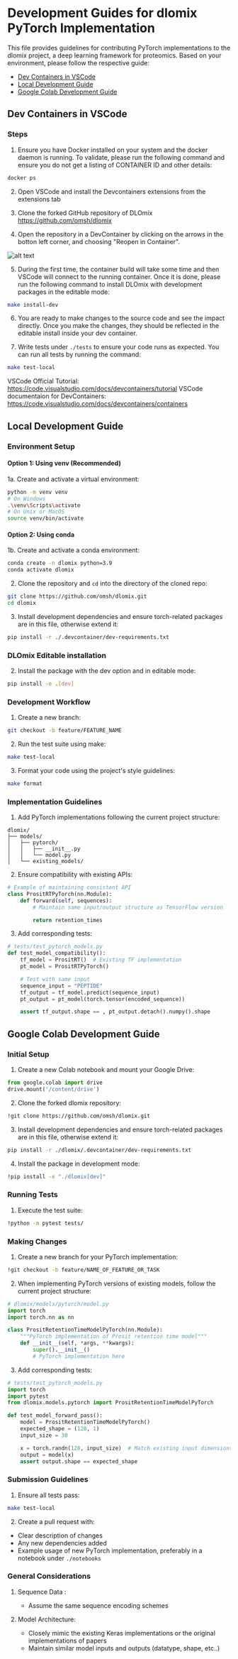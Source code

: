 # Development Guides for dlomix PyTorch Implementation

This file provides guidelines for contributing PyTorch implementations to the dlomix project, a deep learning framework for proteomics. Based on your environment, please follow the respective guide:

- [Dev Containers in VSCode](#dev-containers-in-vscode)
- [Local Development Guide](#local-development-guide)
- [Google Colab Development Guide](#google-colab-development-guide)


## Dev Containers in VSCode

### Steps

1. Ensure you have Docker installed on your system and the docker daemon is running. To validate, please run the following command and ensure you do not get a listing of CONTAINER ID and other details:
```bash
docker ps
```

2. Open VSCode and install the Devcontainers extensions from the extensions tab

3. Clone the forked GitHub repository of DLOmix https://github.com/omsh/dlomix

4. Open the repository in a DevContainer by clicking on the arrows in the botton left corner, and choosing "Reopen in Container".

![alt text](vscode-screenshot.png)

5. During the first time, the container build will take some time and then VSCode will connect to the running container. Once it is done, please run the following command to install DLOmix with development packages in the editable mode:

```bash
make install-dev
```

6. You are ready to make changes to the source code and see the impact directly. Once you make the changes, they should be reflected in the editable install inside your dev container.

7. Write tests under `./tests` to ensure your code runs as expected. You can run all tests by running the command:
```bash
make test-local
```

VSCode Official Tutorial: https://code.visualstudio.com/docs/devcontainers/tutorial
VSCode documentaion for DevContainers: https://code.visualstudio.com/docs/devcontainers/containers


## Local Development Guide

### Environment Setup

#### Option 1: Using venv (Recommended)

1a. Create and activate a virtual environment:
```bash
python -m venv venv
# On Windows
.\venv\Scripts\activate
# On Unix or MacOS
source venv/bin/activate
```

#### Option 2: Using conda

1b. Create and activate a conda environment:
```bash
conda create -n dlomix python=3.9
conda activate dlomix
```

2. Clone the repository and `cd` into the directory of the cloned repo:
```bash
git clone https://github.com/omsh/dlomix.git
cd dlomix
```

3. Install development dependencies and ensure torch-related packages are in this file, otherwise extend it:
```bash
pip install -r ./.devcontainer/dev-requirements.txt
```

### DLOmix Editable installation

2. Install the package with the dev option and in editable mode:
```bash
pip install -e .[dev]
```

### Development Workflow

1. Create a new branch:
```bash
git checkout -b feature/FEATURE_NAME
```

2. Run the test suite using make:
```bash
make test-local
```

3. Format your code using the project's style guidelines:
```bash
make format
```

### Implementation Guidelines

1. Add PyTorch implementations following the current project structure:
```
dlomix/
├── models/
│   ├── pytorch/
│   │   ├── __init__.py
│   │   └── model.py
│   └── existing_models/
```

2. Ensure compatibility with existing APIs:
```python
# Example of maintaining consistent API
class PrositRTPyTorch(nn.Module):
    def forward(self, sequences):
        # Maintain same input/output structure as TensorFlow version

        return retention_times
```

3. Add corresponding tests:
```python
# tests/test_pytorch_models.py
def test_model_compatibility():
    tf_model = PrositRT()  # Existing TF implementation
    pt_model = PrositRTPyTorch()

    # Test with same input
    sequence_input = "PEPTIDE"
    tf_output = tf_model.predict(sequence_input)
    pt_output = pt_model(torch.tensor(encoded_sequence))

    assert tf_output.shape == , pt_output.detach().numpy().shape
```

## Google Colab Development Guide

### Initial Setup

1. Create a new Colab notebook and mount your Google Drive:
```python
from google.colab import drive
drive.mount('/content/drive')
```

2. Clone the forked dlomix repository:
```bash
!git clone https://github.com/omsh/dlomix.git
```

3. Install development dependencies and ensure torch-related packages are in this file, otherwise extend it:
```bash
pip install -r ./dlomix/.devcontainer/dev-requirements.txt
```

4. Install the package in development mode:
```bash
!pip install -e "./dlomix[dev]"
```

### Running Tests

1. Execute the test suite:
```bash
!python -m pytest tests/
```


### Making Changes

1. Create a new branch for your PyTorch implementation:
```bash
!git checkout -b feature/NAME_OF_FEATURE_OR_TASK
```

2. When implementing PyTorch versions of existing models, follow the current project structure:
```python
# dlomix/models/pytorch/model.py
import torch
import torch.nn as nn

class PrositRetentionTimeModelPyTorch(nn.Module):
    """PyTorch implementation of Prosit retention time model"""
    def __init__(self, *args, **kwargs):
        super().__init__()
        # PyTorch implementation here
```

3. Add corresponding tests:
```python
# tests/test_pytorch_models.py
import torch
import pytest
from dlomix.models.pytorch import PrositRetentionTimeModelPyTorch

def test_model_forward_pass():
    model = PrositRetentionTimeModelPyTorch()
    expected_shape = (128, 1)
    input_size = 30

    x = torch.randn(128, input_size)  # Match existing input dimensions
    output = model(x)
    assert output.shape == expected_shape
```


### Submission Guidelines

1. Ensure all tests pass:
```bash
make test-local
```

2. Create a pull request with:
- Clear description of changes
- Any new dependencies added
- Example usage of new PyTorch implementation, preferably in a notebook under `./notebooks`

### General Considerations

1. Sequence Data :
   - Assume the same sequence encoding schemes

2. Model Architecture:
   - Closely mimic the existing Keras implementations or the original implementations of papers
   - Maintain similar model inputs and outputs (datatype, shape, etc..)
